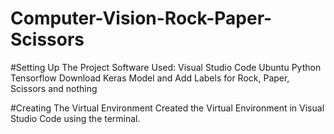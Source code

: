 # Computer-Vision-Rock-Paper-Scissors

#Setting Up The Project
Software Used:
Visual Studio Code
Ubuntu
Python
Tensorflow
Download Keras Model and Add Labels for Rock, Paper, Scissors and nothing

#Creating The Virtual Environment
Created the Virtual Environment in Visual Studio Code using the terminal.
